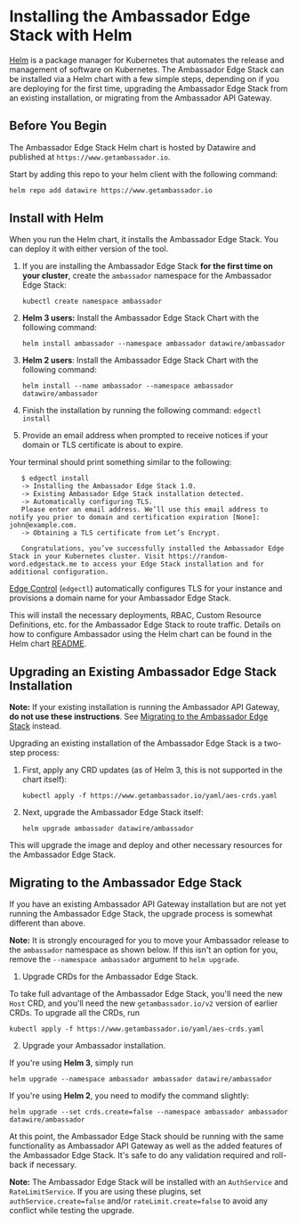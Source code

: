 # Installing the Ambassador Edge Stack with Helm

[Helm](https://helm.sh) is a package manager for Kubernetes that automates the release and management of software on Kubernetes. The Ambassador Edge Stack can be installed via a Helm chart with a few simple steps, depending on if you are deploying for the first time, upgrading the Ambassador Edge Stack from an existing installation, or migrating from the Ambassador API Gateway.

## Before You Begin

The Ambassador Edge Stack Helm chart is hosted by Datawire and published at `https://www.getambassador.io`.

Start by adding this repo to your helm client with the following command:

```bash
helm repo add datawire https://www.getambassador.io
```

## Install with Helm

When you run the Helm chart, it installs the Ambassador Edge Stack. You can
deploy it with either version of the tool. 

1. If you are installing the Ambassador Edge Stack **for the first time on your cluster**, create the `ambassador` namespace for the Ambassador Edge Stack:

   ```
   kubectl create namespace ambassador
   ```

2. **Helm 3 users:** Install the Ambassador Edge Stack Chart with the following command:

   ```
   helm install ambassador --namespace ambassador datawire/ambassador
   ```

3. **Helm 2 users**: Install the Ambassador Edge Stack Chart with the following command:

   ```
   helm install --name ambassador --namespace ambassador datawire/ambassador
   ```

4. Finish the installation by running the following command: `edgectl install`
5. Provide an email address when prompted to receive notices if your domain or TLS certificate is about to expire.

Your terminal should print something similar to the following:
```
   $ edgectl install
   -> Installing the Ambassador Edge Stack 1.0.
   -> Existing Ambassador Edge Stack installation detected.
   -> Automatically configuring TLS.
   Please enter an email address. We’ll use this email address to notify you prior to domain and certification expiration [None]: john@example.com.
   -> Obtaining a TLS certificate from Let’s Encrypt.

   Congratulations, you’ve successfully installed the Ambassador Edge Stack in your Kubernetes cluster. Visit https://random-word.edgestack.me to access your Edge Stack installation and for additional configuration.
```

[Edge Control](/reference/edge-control) (`edgectl`) automatically configures TLS for your instance and provisions a domain name for your Ambassador Edge Stack.

This will install the necessary deployments, RBAC, Custom Resource Definitions, etc. for the Ambassador Edge Stack to route traffic. Details on how to configure Ambassador using the Helm chart can be found in the Helm chart [README](https://github.com/datawire/ambassador-chart/tree/master).

## Upgrading an Existing Ambassador Edge Stack Installation

**Note:** If your existing installation is running the Ambassador API Gateway, **do not use these instructions**. See [Migrating to the Ambassador Edge Stack](#migrating-to-the-ambassador-edge-stack) instead.

Upgrading an existing installation of the Ambassador Edge Stack is a two-step process:

1. First, apply any CRD updates (as of Helm 3, this is not supported in the chart itself):

   ```
   kubectl apply -f https://www.getambassador.io/yaml/aes-crds.yaml
   ```

2. Next, upgrade the Ambassador Edge Stack itself:

   ```
   helm upgrade ambassador datawire/ambassador
   ```

This will upgrade the image and deploy and other necessary resources for the Ambassador Edge Stack.

## Migrating to the Ambassador Edge Stack

If you have an existing Ambassador API Gateway installation but are not yet running the Ambassador Edge Stack, the upgrade process is somewhat different than above.

**Note:** It is strongly encouraged for you to move your Ambassador release to the `ambassador` namespace as shown below. If this isn't an option for you, remove the `--namespace ambassador` argument to `helm upgrade`.

1. Upgrade CRDs for the Ambassador Edge Stack.

To take full advantage of the Ambassador Edge Stack, you'll need the new `Host` CRD, and you'll need the new `getambassador.io/v2` version of earlier CRDs. To upgrade all the CRDs, run

   ```
   kubectl apply -f https://www.getambassador.io/yaml/aes-crds.yaml
   ```

2. Upgrade your Ambassador installation.

If you're using **Helm 3**, simply run

   ```
   helm upgrade --namespace ambassador ambassador datawire/ambassador
   ```

If you're using **Helm 2**, you need to modify the command slightly:

   ```
   helm upgrade --set crds.create=false --namespace ambassador ambassador datawire/ambassador
   ```

At this point, the Ambassador Edge Stack should be running with the same functionality as Ambassador API Gateway as well as the added features of the Ambassador Edge Stack. It's safe to do any validation required and roll-back if necessary.

**Note:** The Ambassador Edge Stack will be installed with an `AuthService` and `RateLimitService`. If you are using these plugins, set `authService.create=false` and/or `rateLimit.create=false` to avoid any conflict while testing the upgrade.
